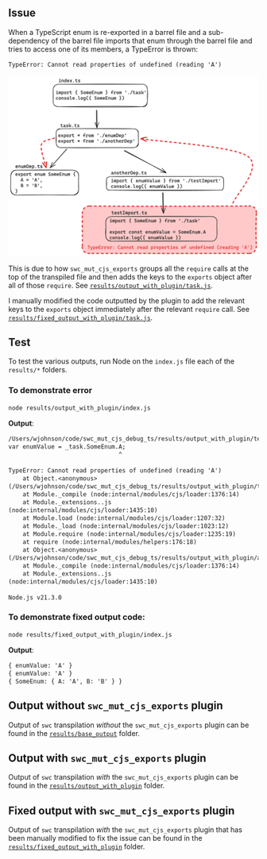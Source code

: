 ## Issue

When a TypeScript enum is re-exported in a barrel file and a sub-dependency of the barrel file imports that enum through the barrel file and tries to access one of its members, a TypeError is thrown:

```
TypeError: Cannot read properties of undefined (reading 'A')
```

![dependency structure of files](bug_explanation.png)

This is due to how `swc_mut_cjs_exports` groups all the `require` calls at the top of the transpiled file and then adds the keys to the `exports` object after all of those `require`. See [`results/output_with_plugin/task.js`](results/output_with_plugin/task.js).

I manually modified the code outputted by the plugin to add the relevant keys to the `exports` object immediately after the relevant `require` call. See [`results/fixed_output_with_plugin/task.js`](results/fixed_output_with_plugin/task.js).

## Test

To test the various outputs, run Node on the `index.js` file each of the `results/*` folders.

### To demonstrate error

```bash
node results/output_with_plugin/index.js
```

**Output**:

```
/Users/wjohnson/code/swc_mut_cjs_debug_ts/results/output_with_plugin/testImport.js:16
var enumValue = _task.SomeEnum.A;
                               ^

TypeError: Cannot read properties of undefined (reading 'A')
    at Object.<anonymous> (/Users/wjohnson/code/swc_mut_cjs_debug_ts/results/output_with_plugin/testImport.js:16:32)
    at Module._compile (node:internal/modules/cjs/loader:1376:14)
    at Module._extensions..js (node:internal/modules/cjs/loader:1435:10)
    at Module.load (node:internal/modules/cjs/loader:1207:32)
    at Module._load (node:internal/modules/cjs/loader:1023:12)
    at Module.require (node:internal/modules/cjs/loader:1235:19)
    at require (node:internal/modules/helpers:176:18)
    at Object.<anonymous> (/Users/wjohnson/code/swc_mut_cjs_debug_ts/results/output_with_plugin/anotherDep.js:5:19)
    at Module._compile (node:internal/modules/cjs/loader:1376:14)
    at Module._extensions..js (node:internal/modules/cjs/loader:1435:10)

Node.js v21.3.0
```

### To demonstrate fixed output code:

```bash
node results/fixed_output_with_plugin/index.js
```

**Output**:

```
{ enumValue: 'A' }
{ enumValue: 'A' }
{ SomeEnum: { A: 'A', B: 'B' } }
```

## Output without `swc_mut_cjs_exports` plugin

Output of `swc` transpilation _without_ the `swc_mut_cjs_exports` plugin can be found in the [`results/base_output`](results/base_output) folder.

## Output with `swc_mut_cjs_exports` plugin

Output of `swc` transpilation _with_ the `swc_mut_cjs_exports` plugin can be found in the [`results/output_with_plugin`](results/output_with_plugin) folder.

## Fixed output with `swc_mut_cjs_exports` plugin

Output of `swc` transpilation _with_ the `swc_mut_cjs_exports` plugin that has been manually modified to fix the issue can be found in the [`results/fixed_output_with_plugin`](results/fixed_output_with_plugin) folder.
